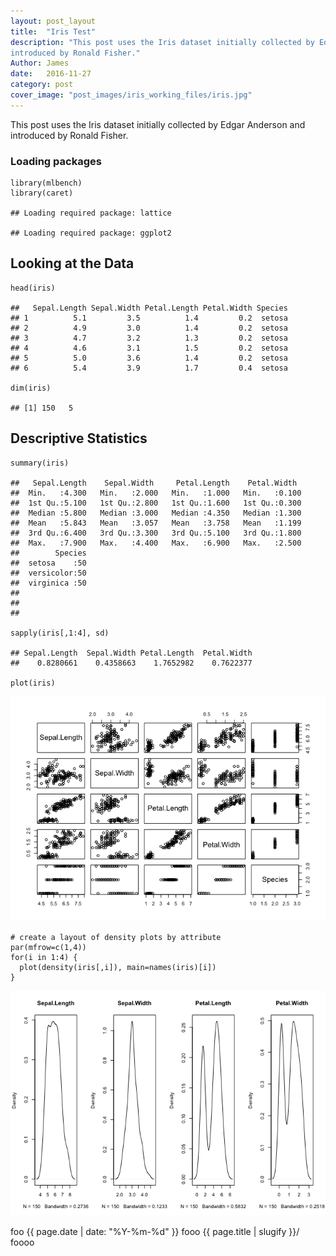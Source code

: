 ```yaml
---
layout: post_layout
title:  "Iris Test"
description: "This post uses the Iris dataset initially collected by Edgar Anderson and
introduced by Ronald Fisher."
Author: James
date:   2016-11-27
category: post
cover_image: "post_images/iris_working_files/iris.jpg"
---
```


This post uses the Iris dataset initially collected by Edgar Anderson and
introduced by Ronald Fisher.

### Loading packages

    library(mlbench)
    library(caret)

    ## Loading required package: lattice

    ## Loading required package: ggplot2

Looking at the Data
-------------------

    head(iris)

    ##   Sepal.Length Sepal.Width Petal.Length Petal.Width Species
    ## 1          5.1         3.5          1.4         0.2  setosa
    ## 2          4.9         3.0          1.4         0.2  setosa
    ## 3          4.7         3.2          1.3         0.2  setosa
    ## 4          4.6         3.1          1.5         0.2  setosa
    ## 5          5.0         3.6          1.4         0.2  setosa
    ## 6          5.4         3.9          1.7         0.4  setosa

    dim(iris)

    ## [1] 150   5

Descriptive Statistics
----------------------

    summary(iris)

    ##   Sepal.Length    Sepal.Width     Petal.Length    Petal.Width   
    ##  Min.   :4.300   Min.   :2.000   Min.   :1.000   Min.   :0.100  
    ##  1st Qu.:5.100   1st Qu.:2.800   1st Qu.:1.600   1st Qu.:0.300  
    ##  Median :5.800   Median :3.000   Median :4.350   Median :1.300  
    ##  Mean   :5.843   Mean   :3.057   Mean   :3.758   Mean   :1.199  
    ##  3rd Qu.:6.400   3rd Qu.:3.300   3rd Qu.:5.100   3rd Qu.:1.800  
    ##  Max.   :7.900   Max.   :4.400   Max.   :6.900   Max.   :2.500  
    ##        Species  
    ##  setosa    :50  
    ##  versicolor:50  
    ##  virginica :50  
    ##                 
    ##                 
    ##

    sapply(iris[,1:4], sd)

    ## Sepal.Length  Sepal.Width Petal.Length  Petal.Width
    ##    0.8280661    0.4358663    1.7652982    0.7622377

    plot(iris)

![Scatterplot Matrix of Iris dataset](/img/post_images/iris_working_files/unnamed-chunk-4-1.png)

    # create a layout of density plots by attribute
    par(mfrow=c(1,4))
    for(i in 1:4) {
      plot(density(iris[,i]), main=names(iris)[i])
    }

![Density Plot by Species](/img/post_images/2016-11-27-iris-test/unnamed-chunk-4-2.png)

foo
{{ page.date | date: "%Y-%m-%d" }}
fooo
{{ page.title | slugify }}/
foooo
